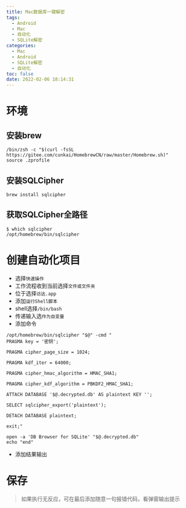 ```yaml
---
title: Mac数据库一键解密
tags:
  - Android
  - Mac
  - 自动化
  - SQLite解密
categories:
  - Mac
  - Android
  - SQLite解密
  - 自动化
toc: false
date: 2022-02-06 18:14:31
---
```


# 环境
## 安装brew
```
/bin/zsh -c "$(curl -fsSL https://gitee.com/cunkai/HomebrewCN/raw/master/Homebrew.sh)"
source .zprofile
```
## 安装SQLCipher
```
brew install sqlcipher
```

## 获取SQLCipher全路径
```
$ which sqlcipher
/opt/homebrew/bin/sqlcipher
```
# 创建自动化项目
<!-- more -->
- 选择`快速操作`
 - 工作流程收到当前选择`文件或文件夹`
 - 位于选择`访达.app`
- 添加`运行Shell脚本`
 - shell选择`/bin/bash`
 - 传递输入选`作为自变量`
 - 添加命令

```
/opt/homebrew/bin/sqlcipher "$@" -cmd "
PRAGMA key = '密钥';

PRAGMA cipher_page_size = 1024;

PRAGMA kdf_iter = 64000;

PRAGMA cipher_hmac_algorithm = HMAC_SHA1;

PRAGMA cipher_kdf_algorithm = PBKDF2_HMAC_SHA1;

ATTACH DATABASE '$@.decrypted.db' AS plaintext KEY '';

SELECT sqlcipher_export('plaintext');

DETACH DATABASE plaintext;

exit;"

open -a 'DB Browser for SQLite' "$@.decrypted.db"
echo "end"
```
 - 添加结果输出

# 保存
> 如果执行无反应，可在最后添加随意一句报错代码，看弹窗输出提示
